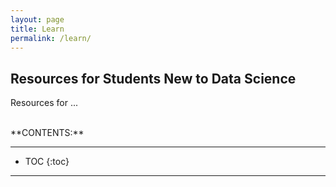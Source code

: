 ```yaml
---
layout: page
title: Learn
permalink: /learn/
---
```




## Resources for Students New to Data Science

Resources for ...

<br>
**CONTENTS:**

-----------------------

* TOC
{:toc}

-----------------------

<br>

 
